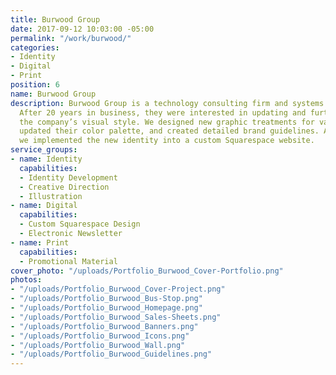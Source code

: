 ```yaml
---
title: Burwood Group
date: 2017-09-12 10:03:00 -05:00
permalink: "/work/burwood/"
categories:
- Identity
- Digital
- Print
position: 6
name: Burwood Group
description: Burwood Group is a technology consulting firm and systems integrator.
  After 20 years in business, they were interested in updating and further defining
  the company’s visual style. We designed new graphic treatments for various use cases,
  updated their color palette, and created detailed brand guidelines. Additionally,
  we implemented the new identity into a custom Squarespace website.
service_groups:
- name: Identity
  capabilities:
  - Identity Development
  - Creative Direction
  - Illustration
- name: Digital
  capabilities:
  - Custom Squarespace Design
  - Electronic Newsletter
- name: Print
  capabilities:
  - Promotional Material
cover_photo: "/uploads/Portfolio_Burwood_Cover-Portfolio.png"
photos:
- "/uploads/Portfolio_Burwood_Cover-Project.png"
- "/uploads/Portfolio_Burwood_Bus-Stop.png"
- "/uploads/Portfolio_Burwood_Homepage.png"
- "/uploads/Portfolio_Burwood_Sales-Sheets.png"
- "/uploads/Portfolio_Burwood_Banners.png"
- "/uploads/Portfolio_Burwood_Icons.png"
- "/uploads/Portfolio_Burwood_Wall.png"
- "/uploads/Portfolio_Burwood_Guidelines.png"
---
```


